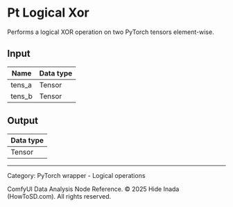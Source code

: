 # Pt Logical Xor
Performs a logical XOR operation on two PyTorch tensors element-wise.

## Input
| Name | Data type |
|---|---|
| tens_a | Tensor |
| tens_b | Tensor |

## Output
| Data type |
|---|
| Tensor |

<HR>
Category: PyTorch wrapper - Logical operations

ComfyUI Data Analysis Node Reference. © 2025 Hide Inada (HowToSD.com). All rights reserved.
